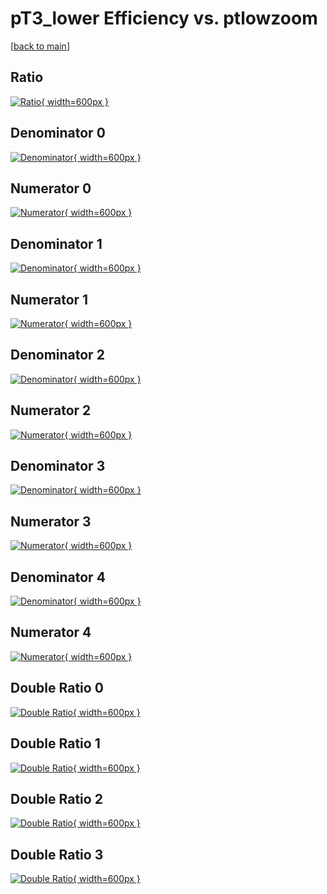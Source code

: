 # pT3_lower Efficiency vs. ptlowzoom

[[back to main](./)]



## Ratio

[![Ratio](../mtv/var/pT3_lower_loweta_13_1_eff_ptlowzoom.png){ width=600px }](../mtv/var/pT3_lower_loweta_13_1_eff_ptlowzoom.pdf)

## Denominator 0

[![Denominator](../mtv/den/pT3_lower_loweta_13_1_eff_ptlowzoom_den0.png){ width=600px }](../mtv/den/pT3_lower_loweta_13_1_eff_ptlowzoom_den0.pdf)

## Numerator 0

[![Numerator](../mtv/num/pT3_lower_loweta_13_1_eff_ptlowzoom_num0.png){ width=600px }](../mtv/num/pT3_lower_loweta_13_1_eff_ptlowzoom_num0.pdf)

## Denominator 1

[![Denominator](../mtv/den/pT3_lower_loweta_13_1_eff_ptlowzoom_den1.png){ width=600px }](../mtv/den/pT3_lower_loweta_13_1_eff_ptlowzoom_den1.pdf)

## Numerator 1

[![Numerator](../mtv/num/pT3_lower_loweta_13_1_eff_ptlowzoom_num1.png){ width=600px }](../mtv/num/pT3_lower_loweta_13_1_eff_ptlowzoom_num1.pdf)

## Denominator 2

[![Denominator](../mtv/den/pT3_lower_loweta_13_1_eff_ptlowzoom_den2.png){ width=600px }](../mtv/den/pT3_lower_loweta_13_1_eff_ptlowzoom_den2.pdf)

## Numerator 2

[![Numerator](../mtv/num/pT3_lower_loweta_13_1_eff_ptlowzoom_num2.png){ width=600px }](../mtv/num/pT3_lower_loweta_13_1_eff_ptlowzoom_num2.pdf)

## Denominator 3

[![Denominator](../mtv/den/pT3_lower_loweta_13_1_eff_ptlowzoom_den3.png){ width=600px }](../mtv/den/pT3_lower_loweta_13_1_eff_ptlowzoom_den3.pdf)

## Numerator 3

[![Numerator](../mtv/num/pT3_lower_loweta_13_1_eff_ptlowzoom_num3.png){ width=600px }](../mtv/num/pT3_lower_loweta_13_1_eff_ptlowzoom_num3.pdf)

## Denominator 4

[![Denominator](../mtv/den/pT3_lower_loweta_13_1_eff_ptlowzoom_den4.png){ width=600px }](../mtv/den/pT3_lower_loweta_13_1_eff_ptlowzoom_den4.pdf)

## Numerator 4

[![Numerator](../mtv/num/pT3_lower_loweta_13_1_eff_ptlowzoom_num4.png){ width=600px }](../mtv/num/pT3_lower_loweta_13_1_eff_ptlowzoom_num4.pdf)

## Double Ratio 0

[![Double Ratio](../mtv/ratio/pT3_lower_loweta_13_1_eff_ptlowzoom_ratio0.png){ width=600px }](../mtv/ratio/pT3_lower_loweta_13_1_eff_ptlowzoom_ratio0.pdf)

## Double Ratio 1

[![Double Ratio](../mtv/ratio/pT3_lower_loweta_13_1_eff_ptlowzoom_ratio1.png){ width=600px }](../mtv/ratio/pT3_lower_loweta_13_1_eff_ptlowzoom_ratio1.pdf)

## Double Ratio 2

[![Double Ratio](../mtv/ratio/pT3_lower_loweta_13_1_eff_ptlowzoom_ratio2.png){ width=600px }](../mtv/ratio/pT3_lower_loweta_13_1_eff_ptlowzoom_ratio2.pdf)

## Double Ratio 3

[![Double Ratio](../mtv/ratio/pT3_lower_loweta_13_1_eff_ptlowzoom_ratio3.png){ width=600px }](../mtv/ratio/pT3_lower_loweta_13_1_eff_ptlowzoom_ratio3.pdf)

